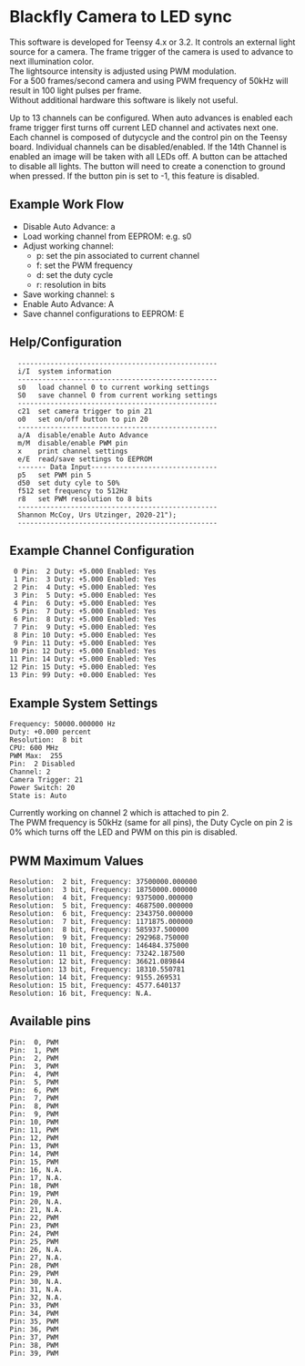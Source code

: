 # Blackfly Camera to LED sync
This software is developed for Teensy 4.x or 3.2.
It controls an external light source for a camera.
The frame trigger of the camera is used to advance to next illumination color.  
The lightsource intensity is adjusted using PWM modulation.  
For a 500 frames/second camera and using PWM frequency of 50kHz will result in 100 light pulses per frame.  
Without additional hardware this software is likely not useful.  

Up to 13 channels can be configured.
When auto advances is enabled each frame trigger first turns off current LED channel and activates next one.
Each channel is composed of dutycycle and the control pin on the Teensy board.
Individual channels can be disabled/enabled.
If the 14th Channel is enabled an image will be taken with all LEDs off.
A button can be attached to disable all lights. The button will need to create a conenction to ground when pressed. If the button pin is set to -1, this feature is disabled.

## Example Work Flow
  - Disable Auto Advance: a
  - Load working channel from EEPROM: e.g. s0
  - Adjust working channel:
    - p: set the pin associated to current channel
    - f: set the PWM frequency
    - d: set the duty cycle
    - r: resolution in bits
  - Save working channel: s
  - Enable Auto Advance: A
  - Save channel configurations to EEPROM: E

## Help/Configuration
```
  -------------------------------------------------
  i/I  system information
  -------------------------------------------------
  s0   load channel 0 to current working settings
  S0   save channel 0 from current working settings
  -------------------------------------------------
  c21  set camera trigger to pin 21
  o0   set on/off button to pin 20
  -------------------------------------------------
  a/A  disable/enable Auto Advance 
  m/M  disable/enable PWM pin 
  x    print channel settings
  e/E  read/save settings to EEPROM
  ------- Data Input-------------------------------
  p5   set PWM pin 5
  d50  set duty cyle to 50%
  f512 set frequency to 512Hz
  r8   set PWM resolution to 8 bits
  -------------------------------------------------
  Shannon McCoy, Urs Utzinger, 2020-21");
  -------------------------------------------------
```

## Example Channel Configuration
```
 0 Pin:  2 Duty: +5.000 Enabled: Yes
 1 Pin:  3 Duty: +5.000 Enabled: Yes
 2 Pin:  4 Duty: +5.000 Enabled: Yes
 3 Pin:  5 Duty: +5.000 Enabled: Yes
 4 Pin:  6 Duty: +5.000 Enabled: Yes
 5 Pin:  7 Duty: +5.000 Enabled: Yes
 6 Pin:  8 Duty: +5.000 Enabled: Yes
 7 Pin:  9 Duty: +5.000 Enabled: Yes
 8 Pin: 10 Duty: +5.000 Enabled: Yes
 9 Pin: 11 Duty: +5.000 Enabled: Yes
10 Pin: 12 Duty: +5.000 Enabled: Yes
11 Pin: 14 Duty: +5.000 Enabled: Yes
12 Pin: 15 Duty: +5.000 Enabled: Yes
13 Pin: 99 Duty: +0.000 Enabled: Yes
```

## Example System Settings
```
Frequency: 50000.000000 Hz
Duty: +0.000 percent
Resolution:  8 bit
CPU: 600 MHz
PWM Max:  255
Pin:  2 Disabled
Channel: 2
Camera Trigger: 21
Power Switch: 20
State is: Auto
```

Currently working on channel 2 which is attached to pin 2.  
The PWM frequency is 50kHz (same for all pins), the Duty Cycle on pin 2 is 0% which turns off the LED and PWM on this pin is disabled.

## PWM Maximum Values
```
Resolution:  2 bit, Frequency: 37500000.000000
Resolution:  3 bit, Frequency: 18750000.000000
Resolution:  4 bit, Frequency: 9375000.000000
Resolution:  5 bit, Frequency: 4687500.000000
Resolution:  6 bit, Frequency: 2343750.000000
Resolution:  7 bit, Frequency: 1171875.000000
Resolution:  8 bit, Frequency: 585937.500000
Resolution:  9 bit, Frequency: 292968.750000
Resolution: 10 bit, Frequency: 146484.375000
Resolution: 11 bit, Frequency: 73242.187500
Resolution: 12 bit, Frequency: 36621.089844
Resolution: 13 bit, Frequency: 18310.550781
Resolution: 14 bit, Frequency: 9155.269531
Resolution: 15 bit, Frequency: 4577.640137
Resolution: 16 bit, Frequency: N.A.
```

## Available pins
```
Pin:  0, PWM
Pin:  1, PWM
Pin:  2, PWM
Pin:  3, PWM
Pin:  4, PWM
Pin:  5, PWM
Pin:  6, PWM
Pin:  7, PWM
Pin:  8, PWM
Pin:  9, PWM
Pin: 10, PWM
Pin: 11, PWM
Pin: 12, PWM
Pin: 13, PWM
Pin: 14, PWM
Pin: 15, PWM
Pin: 16, N.A.
Pin: 17, N.A.
Pin: 18, PWM
Pin: 19, PWM
Pin: 20, N.A.
Pin: 21, N.A.
Pin: 22, PWM
Pin: 23, PWM
Pin: 24, PWM
Pin: 25, PWM
Pin: 26, N.A.
Pin: 27, N.A.
Pin: 28, PWM
Pin: 29, PWM
Pin: 30, N.A.
Pin: 31, N.A.
Pin: 32, N.A.
Pin: 33, PWM
Pin: 34, PWM
Pin: 35, PWM
Pin: 36, PWM
Pin: 37, PWM
Pin: 38, PWM
Pin: 39, PWM
```
